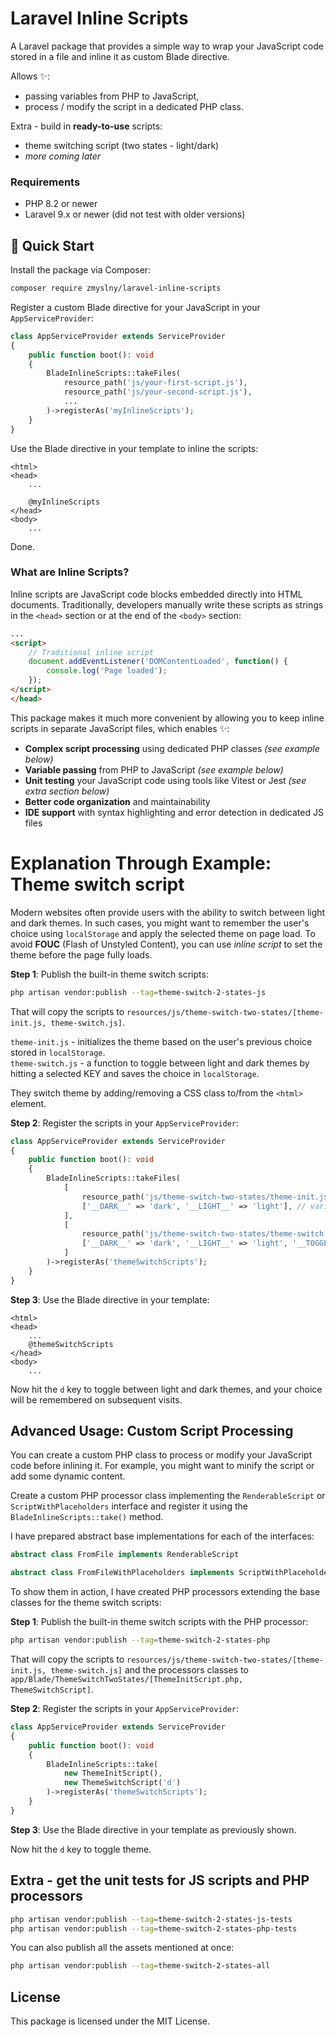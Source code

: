 # Laravel Inline Scripts

A Laravel package that provides a simple way to wrap your JavaScript code stored in a file and inline it as custom Blade directive.  

Allows ✨:
- passing variables from PHP to JavaScript,
- process / modify the script in a dedicated PHP class.

Extra - build in **ready-to-use** scripts:
 - theme switching script (two states - light/dark)
 - _more coming later_

### Requirements

- PHP 8.2 or newer
- Laravel 9.x or newer (did not test with older versions)

## 🚀 Quick Start

Install the package via Composer:

```bash
composer require zmyslny/laravel-inline-scripts
```

Register a custom Blade directive for your JavaScript in your `AppServiceProvider`:

```php
class AppServiceProvider extends ServiceProvider 
{
    public function boot(): void 
    {
        BladeInlineScripts::takeFiles(
            resource_path('js/your-first-script.js'),
            resource_path('js/your-second-script.js'),
            ...
        )->registerAs('myInlineScripts');
    }
}
```

Use the Blade directive in your template to inline the scripts:

```blade
<html>
<head>
    ...
    
    @myInlineScripts
</head>
<body>
    ...
```

Done.

### What are Inline Scripts?

Inline scripts are JavaScript code blocks embedded directly into HTML documents. Traditionally, developers manually write these scripts as strings in the `<head>` section or at the end of the `<body>` section:

```html
...
<script>
    // Traditional inline script
    document.addEventListener('DOMContentLoaded', function() {
        console.log('Page loaded');
    });
</script>
</head>
```

This package makes it much more convenient by allowing you to keep inline scripts in separate JavaScript files, which enables ✨:

- **Complex script processing** using dedicated PHP classes _(see example below)_
- **Variable passing** from PHP to JavaScript _(see example below)_
- **Unit testing** your JavaScript code using tools like Vitest or Jest _(see extra section below)_
- **Better code organization** and maintainability
- **IDE support** with syntax highlighting and error detection in dedicated JS files

# Explanation Through Example: Theme switch script

Modern websites often provide users with the ability to switch between light and dark themes. In such cases, you might want to remember the user's choice using `localStorage` and apply the selected theme on page load. To avoid **FOUC** (Flash of Unstyled Content), you can use _inline script_ to set the theme before the page fully loads.

**Step 1**: Publish the built-in theme switch scripts:

```bash
php artisan vendor:publish --tag=theme-switch-2-states-js
```
That will copy the scripts to `resources/js/theme-switch-two-states/[theme-init.js, theme-switch.js]`.

`theme-init.js` - initializes the theme based on the user's previous choice stored in `localStorage`.  
`theme-switch.js` - a function to toggle between light and dark themes by hitting a selected KEY and saves the choice in `localStorage`.

They switch theme by adding/removing a CSS class to/from the `<html>` element.

**Step 2**: Register the scripts in your `AppServiceProvider`:

```php
class AppServiceProvider extends ServiceProvider 
{
    public function boot(): void 
    {
        BladeInlineScripts::takeFiles(
            [
                resource_path('js/theme-switch-two-states/theme-init.js'),
                ['__DARK__' => 'dark', '__LIGHT__' => 'light'], // variables to replace in the script
            ],
            [
                resource_path('js/theme-switch-two-states/theme-switch.js'),
                ['__DARK__' => 'dark', '__LIGHT__' => 'light', '__TOGGLE_KEY__' => 'd'], // variables to replace in the script
            ]
        )->registerAs('themeSwitchScripts');
    }
}
```

**Step 3**: Use the Blade directive in your template:

```blade
<html>
<head>
    ... 
    @themeSwitchScripts
</head>
<body>
    ...
``` 

Now hit the `d` key to toggle between light and dark themes, and your choice will be remembered on subsequent visits.

## Advanced Usage: Custom Script Processing

You can create a custom PHP class to process or modify your JavaScript code before inlining it. For example, you might want to minify the script or add some dynamic content.

Create a custom PHP processor class implementing the `RenderableScript` or `ScriptWithPlaceholders` interface and register it using the `BladeInlineScripts::take()` method.

I have prepared abstract base implementations for each of the interfaces:
```php
abstract class FromFile implements RenderableScript

abstract class FromFileWithPlaceholders implements ScriptWithPlaceholders
```

To show them in action, I have created PHP processors extending the base classes for the theme switch scripts:

**Step 1**: Publish the built-in theme switch scripts with the PHP processor:

```bash
php artisan vendor:publish --tag=theme-switch-2-states-php
```

That will copy the scripts to `resources/js/theme-switch-two-states/[theme-init.js, theme-switch.js]` and the processors classes to `app/Blade/ThemeSwitchTwoStates/[ThemeInitScript.php, ThemeSwitchScript]`.

**Step 2**: Register the scripts in your `AppServiceProvider`:

```php
class AppServiceProvider extends ServiceProvider 
{
    public function boot(): void 
    {
        BladeInlineScripts::take(
            new ThemeInitScript(),
            new ThemeSwitchScript('d')        
        )->registerAs('themeSwitchScripts');
    }
}
```

**Step 3**: Use the Blade directive in your template as previously shown.

Now hit the `d` key to toggle theme.

## Extra - get the unit tests for JS scripts and PHP processors

```bash
php artisan vendor:publish --tag=theme-switch-2-states-js-tests
php artisan vendor:publish --tag=theme-switch-2-states-php-tests
```

You can also publish all the assets mentioned at once:

```bash
php artisan vendor:publish --tag=theme-switch-2-states-all
```

## License

This package is licensed under the MIT License.


